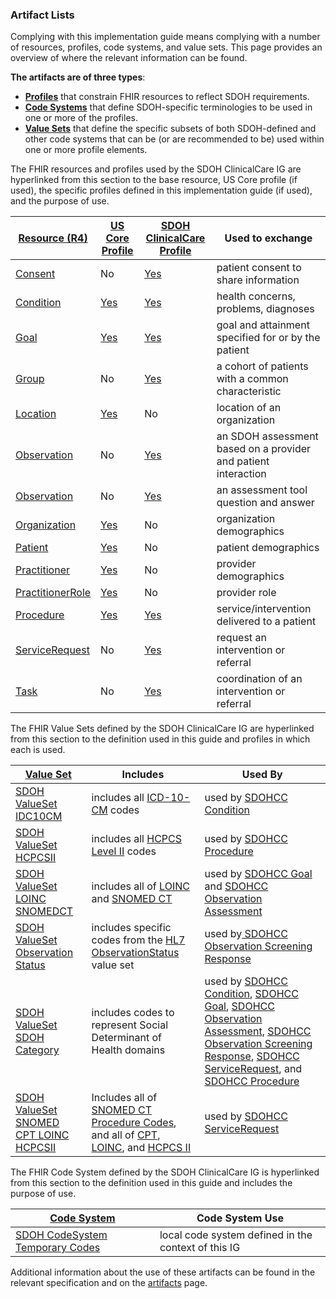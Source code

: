 ###  Artifact Lists

Complying with this implementation guide means complying with a number of resources, profiles, code systems, and value sets. This page provides an overview of where the relevant information can be found.

**The artifacts are of three types**:

* 	**[Profiles](http://www.hl7.org/fhir/profiling.html)** that constrain FHIR resources to reflect SDOH requirements.
* 	**[Code Systems](http://www.hl7.org/fhir/terminologies-systems.html)** that define SDOH-specific terminologies to be used in one or more of the profiles.
* 	**[Value Sets](http://www.hl7.org/fhir/terminologies-valuesets.html)** that define the specific subsets of both SDOH-defined and other code systems that can be (or are recommended to be) used within one or more profile elements.

The FHIR resources and profiles used by the SDOH ClinicalCare IG are hyperlinked from this section to the base resource, US Core profile (if used), the specific profiles defined in this implementation guide (if used), and the purpose of use.

| [Resource (R4)  ](http://hl7.org/fhir/)                      | [US Core Profile  ](http://hl7.org/fhir/us/core/STU3.1.1/index.html) | [SDOH ClinicalCare Profile](artifacts.html) | Used to exchange                                             |
| ------------------------------------------------------------ | ------------------------------------------------------------ | ------------------------------------------------------------ | ------------------------------------------------------------ |
| [Consent]( http://hl7.org/fhir/consent.html)                 | No                                                           | [Yes](StructureDefinition-SDOHCC-Consent.html) | patient consent to share information                         |
| [Condition]( http://hl7.org/fhir/condition.html)             | [Yes](http://hl7.org/fhir/us/core/StructureDefinition-us-core-condition.html)               | [Yes](StructureDefinition-SDOHCC-Condition.html) | health concerns, problems, diagnoses                         |
| [Goal](http://hl7.org/fhir/goal.html)                        | [Yes](http://hl7.org/fhir/us/core/StructureDefinition-us-core-goal.html) | [Yes](StructureDefinition-SDOHCC-Goal.html) | goal and attainment specified for or by the patient          |
| [Group]( http://hl7.org/fhir/group.html)                     | No                                                           | [Yes](StructureDefinition-SDOHCC-Group.html) | a cohort of patients with a common characteristic            |
| [Location]( http://hl7.org/fhir/location.html)               | [Yes](http://hl7.org/fhir/us/core/StructureDefinition-us-core-location.html) | No                                                           | location of an organization                                  |
| [Observation]( http://hl7.org/fhir/Observation.html)         | No                                                           | [Yes](StructureDefinition-SDOHCC-ObservationAssessment.html) | an SDOH assessment based on a provider and patient interaction |
| [Observation]( http://hl7.org/fhir/Observation.html)         | No                                                           | [Yes](StructureDefinition-SDOHCC-ObservationScreeningResponse.html) | an assessment tool question and answer                       |
| [Organization]( http://hl7.org/fhir/organization.html)       | [Yes](http://hl7.org/fhir/us/core/StructureDefinition-us-core-organization.html) | No                                                           | organization demographics                                    |
| [Patient]( http://hl7.org/fhir/patient.html)                 | [Yes](http://hl7.org/fhir/us/core/StructureDefinition-us-core-patient.html) | No                                                           | patient demographics                                         |
| [Practitioner]( http://hl7.org/fhir/practitioner.html)       | [Yes](http://hl7.org/fhir/us/core/StructureDefinition-us-core-practitioner.html) | No                                                           | provider demographics                                        |
| [PractitionerRole]( http://hl7.org/fhir/PractitionerRole.html) | [Yes](http://hl7.org/fhir/us/core/STU3.1.1/StructureDefinition-us-core-practitionerrole.html) | No                                                           | provider role                                                |
| [Procedure]( http://hl7.org/fhir/procedure.html)             | [Yes](http://hl7.org/fhir/us/core/StructureDefinition-us-core-procedure.html) | [Yes](StructureDefinition-SDOHCC-Procedure.html) | service/intervention delivered to a patient                  |
| [ServiceRequest]( http://hl7.org/fhir/ServiceRequest.html)   | No                                                           | [Yes](StructureDefinition-SDOHCC-ServiceRequest.html) | request an intervention or referral                          |
| [Task]( http://hl7.org/fhir/Task.html)                       | No                                                           | [Yes](StructureDefinition-SDOHCC-Task.html) | coordination of an intervention or referral                  |



The FHIR Value Sets defined by the SDOH ClinicalCare IG are hyperlinked from this section to the definition used in this guide and profiles in which each is used.



| [Value Set  ]( http://www.hl7.org/fhir/terminologies-valuesets.html/) | Includes                                                     | Used By                                                      |
| ------------------------------------------------------------ | ------------------------------------------------------------ | ------------------------------------------------------------ |
| [SDOH ValueSet IDC10CM]( ValueSet-SDOHCC-ValueSetICD10CM.html) | includes all [ICD-10-CM](http://terminology.hl7.org/2.1.0/CodeSystem-icd10CM.html) codes | used by [SDOHCC Condition](StructureDefinition-SDOHCC-Condition.html) |
| [SDOH ValueSet HCPCSII]( ValueSet-SDOHCC-ValueSetHCPCSII.html) | includes all [HCPCS Level II](https://terminology.hl7.org/2.1.0/CodeSystem-HCPCS-all-codes.html) codes | used by [SDOHCC Procedure](StructureDefinition-SDOHCC-Procedure.html) |
| [SDOH ValueSet LOINC SNOMEDCT]( ValueSet-SDOHCC-ValueSetLOINCSNOMEDCT.html) | includes all of [LOINC](http://loinc.org/) and [SNOMED CT](http://www.snomed.org/) | used by [SDOHCC Goal](StructureDefinition-SDOHCC-Goal.html) and [SDOHCC Observation Assessment](StructureDefinition-SDOHCC-ObservationAssessment.html) |
| [SDOH ValueSet Observation Status]( http://hl7.org/fhir/consent.html) | includes specific codes from the [HL7 ObservationStatus](http://hl7.org/fhir/R4/codesystem-observation-status.html) value set | used by[ SDOHCC Observation Screening Response](StructureDefinition-SDOHCC-ObservationScreeningResponse.html) |
| [SDOH ValueSet SDOH Category]( http://hl7.org/fhir/consent.html) | includes codes to represent Social Determinant of Health domains | used by [SDOHCC Condition](StructureDefinition-SDOHCC-Condition.html), [SDOHCC Goal](StructureDefinition-SDOHCC-Goal.html), [SDOHCC Observation Assessment](StructureDefinition-SDOHCC-ObservationAssessment.html), [SDOHCC Observation Screening Response](StructureDefinition-SDOHCC-ObservationScreeningResponse.html), [SDOHCC ServiceRequest](StructureDefinition-SDOHCC-ServiceRequest.html), and [SDOHCC Procedure](StructureDefinition-SDOHCC-Procedure.html) |
| [SDOH ValueSet SNOMED CPT LOINC HCPCSII]( ValueSet-SDOHCC-ValueSetSNOMEDCTCPTLOINCHCPCSII.html) | Includes all of [SNOMED CT Procedure Codes](http://www.snomed.org/), and all of [CPT](http://terminology.hl7.org/2.1.0/CodeSystem-v3-cpt-4.html), [LOINC](http://loinc.org/), and [HCPCS II](https://terminology.hl7.org/2.1.0/CodeSystem-HCPCS-all-codes.html) | used by [SDOHCC ServiceRequest](StructureDefinition-SDOHCC-ServiceRequest.html) |



The FHIR Code System defined by the SDOH ClinicalCare IG is hyperlinked from this section to the definition used in this guide and includes the purpose of use.



| [Code System  ]( http://www.hl7.org/fhir/terminologies-systems.html/) | Code System Use                                      |
| ------------------------------------------------------------ | ---------------------------------------------------- |
| [SDOH CodeSystem Temporary Codes]( CodeSystem-SDOHCC-CodeSystemTemporaryCodes.html) | local code system defined in the context of this IG |



Additional information about the use of these artifacts can be found in the relevant specification and on the [artifacts](artifacts.html) page.